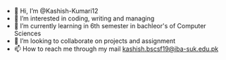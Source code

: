 - 👋 Hi, I’m @Kashish-Kumari12
- 👀 I’m interested in coding, writing and managing
- 🌱 I’m currently learning in 6th semester in bachleor's of Computer Sciences
- 💞️ I’m looking to collaborate on projects and assignment
- 📫 How to reach me through my mail kashish.bscsf19@iba-suk.edu.pk

<!---
Kashish-Kumari12/Kashish-Kumari12 is a ✨ special ✨ repository because its `README.md` (this file) appears on your GitHub profile.
You can click the Preview link to take a look at your changes.
--->
